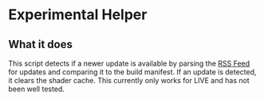 # Experimental Helper

## What it does

This script detects if a newer update is available by parsing the [RSS Feed](https://status.robertsspaceindustries.com/index.xml) for updates and comparing it to the build manifest. If an update is detected, it clears the shader cache. This currently only works for LIVE and has not been well tested.
